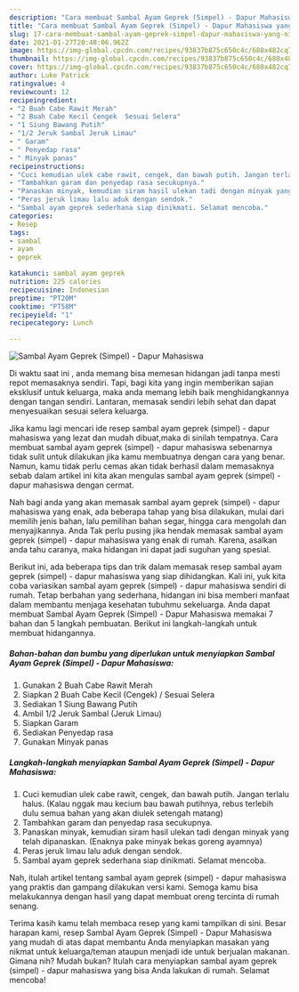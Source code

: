 ```yaml
---
description: "Cara membuat Sambal Ayam Geprek (Simpel) - Dapur Mahasiswa yang nikmat Untuk Jualan"
title: "Cara membuat Sambal Ayam Geprek (Simpel) - Dapur Mahasiswa yang nikmat Untuk Jualan"
slug: 17-cara-membuat-sambal-ayam-geprek-simpel-dapur-mahasiswa-yang-nikmat-untuk-jualan
date: 2021-01-27T20:48:06.962Z
image: https://img-global.cpcdn.com/recipes/93837b875c650c4c/680x482cq70/sambal-ayam-geprek-simpel-dapur-mahasiswa-foto-resep-utama.jpg
thumbnail: https://img-global.cpcdn.com/recipes/93837b875c650c4c/680x482cq70/sambal-ayam-geprek-simpel-dapur-mahasiswa-foto-resep-utama.jpg
cover: https://img-global.cpcdn.com/recipes/93837b875c650c4c/680x482cq70/sambal-ayam-geprek-simpel-dapur-mahasiswa-foto-resep-utama.jpg
author: Luke Patrick
ratingvalue: 4
reviewcount: 12
recipeingredient:
- "2 Buah Cabe Rawit Merah"
- "2 Buah Cabe Kecil Cengek  Sesuai Selera"
- "1 Siung Bawang Putih"
- "1/2 Jeruk Sambal Jeruk Limau"
- " Garam"
- " Penyedap rasa"
- " Minyak panas"
recipeinstructions:
- "Cuci kemudian ulek cabe rawit, cengek, dan bawah putih. Jangan terlalu halus. (Kalau nggak mau kecium bau bawah putihnya, rebus terlebih dulu semua bahan yang akan diulek setengah matang)"
- "Tambahkan garam dan penyedap rasa secukupnya."
- "Panaskan minyak, kemudian siram hasil ulekan tadi dengan minyak yang telah dipanaskan. (Enaknya pake minyak bekas goreng ayamnya)"
- "Peras jeruk limau lalu aduk dengan sendok."
- "Sambal ayam geprek sederhana siap dinikmati. Selamat mencoba."
categories:
- Resep
tags:
- sambal
- ayam
- geprek

katakunci: sambal ayam geprek 
nutrition: 225 calories
recipecuisine: Indonesian
preptime: "PT20M"
cooktime: "PT58M"
recipeyield: "1"
recipecategory: Lunch

---
```



![Sambal Ayam Geprek (Simpel) - Dapur Mahasiswa](https://img-global.cpcdn.com/recipes/93837b875c650c4c/680x482cq70/sambal-ayam-geprek-simpel-dapur-mahasiswa-foto-resep-utama.jpg)

Di waktu  saat ini , anda memang bisa memesan hidangan jadi tanpa mesti repot memasaknya sendiri. Tapi, bagi kita yang ingin memberikan sajian eksklusif untuk keluarga, maka anda memang lebih baik menghidangkannya dengan tangan sendiri. Lantaran, memasak sendiri lebih sehat dan dapat menyesuaikan sesuai selera keluarga.

Jika kamu lagi mencari ide resep sambal ayam geprek (simpel) - dapur mahasiswa yang lezat dan mudah dibuat,maka di sinilah tempatnya. Cara membuat sambal ayam geprek (simpel) - dapur mahasiswa  sebenarnya tidak sulit untuk dilakukan jika kamu membuatnya dengan cara yang benar. Namun, kamu tidak perlu cemas akan tidak berhasil dalam memasaknya 
sebab dalam artikel ini kita akan mengulas sambal ayam geprek (simpel) - dapur mahasiswa dengan cermat.  



Nah bagi anda yang akan memasak sambal ayam geprek (simpel) - dapur mahasiswa yang enak, ada beberapa tahap yang bisa dilakukan, mulai dari memilih jenis bahan, lalu pemilihan bahan segar, hingga cara mengolah dan menyajikannya. Anda Tak perlu pusing jika hendak memasak sambal ayam geprek (simpel) - dapur mahasiswa yang enak di rumah. Karena, asalkan anda  tahu caranya, maka hidangan ini dapat jadi suguhan yang spesial.

Berikut ini, ada beberapa tips dan trik dalam memasak resep sambal ayam geprek (simpel) - dapur mahasiswa yang siap dihidangkan. Kali ini, yuk kita coba variasikan sambal ayam geprek (simpel) - dapur mahasiswa sendiri di rumah. Tetap berbahan yang sederhana, hidangan ini bisa memberi manfaat dalam membantu menjaga kesehatan tubuhmu sekeluarga. Anda dapat membuat Sambal Ayam Geprek (Simpel) - Dapur Mahasiswa memakai 7 bahan dan 5 langkah pembuatan. Berikut ini langkah-langkah untuk membuat hidangannya.

<!--inarticleads1-->

##### Bahan-bahan dan bumbu yang diperlukan untuk menyiapkan Sambal Ayam Geprek (Simpel) - Dapur Mahasiswa:

1. Gunakan 2 Buah Cabe Rawit Merah
1. Siapkan 2 Buah Cabe Kecil (Cengek) / Sesuai Selera
1. Sediakan 1 Siung Bawang Putih
1. Ambil 1/2 Jeruk Sambal (Jeruk Limau)
1. Siapkan  Garam
1. Sediakan  Penyedap rasa
1. Gunakan  Minyak panas




<!--inarticleads2-->

##### Langkah-langkah menyiapkan Sambal Ayam Geprek (Simpel) - Dapur Mahasiswa:

1. Cuci kemudian ulek cabe rawit, cengek, dan bawah putih. Jangan terlalu halus. (Kalau nggak mau kecium bau bawah putihnya, rebus terlebih dulu semua bahan yang akan diulek setengah matang)
1. Tambahkan garam dan penyedap rasa secukupnya.
1. Panaskan minyak, kemudian siram hasil ulekan tadi dengan minyak yang telah dipanaskan. (Enaknya pake minyak bekas goreng ayamnya)
1. Peras jeruk limau lalu aduk dengan sendok.
1. Sambal ayam geprek sederhana siap dinikmati. Selamat mencoba.




Nah, itulah artikel tentang  sambal ayam geprek (simpel) - dapur mahasiswa  yang praktis dan gampang dilakukan versi kami. Semoga kamu bisa melakukannya dengan hasil yang dapat membuat oreng tercinta di rumah senang. 

Terima kasih kamu telah membaca resep yang kami tampilkan di sini. Besar harapan kami, resep  Sambal Ayam Geprek (Simpel) - Dapur Mahasiswa yang mudah di atas dapat membantu Anda menyiapkan masakan yang nikmat untuk keluarga/teman ataupun menjadi ide untuk berjualan makanan. Gimana nih? Mudah bukan? Itulah cara menyiapkan sambal ayam geprek (simpel) - dapur mahasiswa yang bisa Anda lakukan di rumah. Selamat mencoba!

